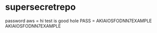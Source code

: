 # supersecretrepo


password
aws = hi test is good hole
PASS = AKIAIOSFODNN7EXAMPLE
AKIAIOSFODNN7EXAMPLE
